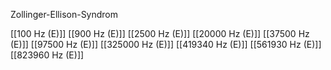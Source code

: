 Zollinger-Ellison-Syndrom

[[100 Hz (E)]]
[[900 Hz (E)]]
[[2500 Hz (E)]]
[[20000 Hz (E)]]
[[37500 Hz (E)]]
[[97500 Hz (E)]]
[[325000 Hz (E)]]
[[419340 Hz (E)]]
[[561930 Hz (E)]]
[[823960 Hz (E)]]